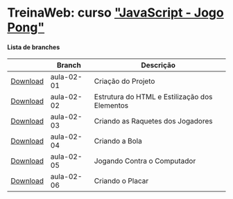 
# TreinaWeb: curso ["JavaScript - Jogo Pong"](https://www.treinaweb.com.br/curso/)



#### Lista de branches
|  | Branch | Descrição |
| ------ | ------ |  ------ | 
[Download](https://github.com/treinaweb/treinaweb-javascript-jogo-pong/archive/aula-02-01.zip)    |  aula-02-01     | Criação do Projeto |
[Download](https://github.com/treinaweb/treinaweb-javascript-jogo-pong/archive/aula-02-02.zip)    |  aula-02-02     | Estrutura do HTML e Estilização dos Elementos |
[Download](https://github.com/treinaweb/treinaweb-javascript-jogo-pong/archive/aula-02-03.zip)    |  aula-02-03     | Criando as Raquetes dos Jogadores |
[Download](https://github.com/treinaweb/treinaweb-javascript-jogo-pong/archive/aula-02-04.zip)    |  aula-02-04     | Criando a Bola |
[Download](https://github.com/treinaweb/treinaweb-javascript-jogo-pong/archive/aula-02-05.zip)    |  aula-02-05     | Jogando Contra o Computador |
[Download](https://github.com/treinaweb/treinaweb-javascript-jogo-pong/archive/aula-02-06.zip)    |  aula-02-06     | Criando o Placar |
